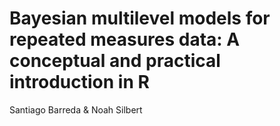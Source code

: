 # Bayesian multilevel models for repeated measures data: A conceptual and practical introduction in R
Santiago Barreda & Noah Silbert

